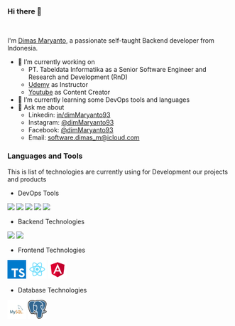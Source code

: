 ### Hi there 👋

<br />

I'm [Dimas Maryanto](https://www.dimas-maryanto.com), a passionate self-taught Backend developer from Indonesia.

- 🔭 I’m currently working on 
  - PT. Tabeldata Informatika as a Senior Software Engineer and Research and Development (RnD)
  - [Udemy](https://www.udemy.com/user/dimas-maryanto-2/) as Instructor
  - [Youtube](https://www.youtube.com/c/DimasMaryanto) as Content Creator
- 🌱 I’m currently learning some DevOps tools and languages
- 💬 Ask me about
  - Linkedin: [in/dimMaryanto93](https://www.linkedin.com/in/dimmaryanto93/)
  - Instagram: [@dimMaryanto93](https://www.instagram.com/dimmaryanto93/)
  - Facebook: [@dimMaryanto93](https://www.facebook.com/dimMaryanto93)
  - Email: <software.dimas_m@icloud.com>

### Languages and Tools

This is list of technologies are currently using for Development our projects and products

- DevOps Tools

<code><img height="42" src="https://youtube.dimas-maryanto.com/resources/images/docker.png"></code>
<code><img height="42" src="https://youtube.dimas-maryanto.com/resources/images/k8s.png"></code>
<code><img height="42" src="https://youtube.dimas-maryanto.com/resources/images/k8s-openshift.png"></code>
<code><img height="42" src="https://youtube.dimas-maryanto.com/resources/images/gitlab-ci-cd.png"></code>
<code><img height="42" src="https://youtube.dimas-maryanto.com/resources/images/ansible.png"></code>

- Backend Technologies

<code><img height="42" src="https://youtube.dimas-maryanto.com/resources/images/java-core.png"></code>
<code><img height="42" src="https://youtube.dimas-maryanto.com/resources/images/spring-core.png"></code>

- Frontend Technologies

<code><img height="42" src="https://raw.githubusercontent.com/github/explore/80688e429a7d4ef2fca1e82350fe8e3517d3494d/topics/typescript/typescript.png"></code>
<code><img height="42" src="https://raw.githubusercontent.com/github/explore/80688e429a7d4ef2fca1e82350fe8e3517d3494d/topics/react/react.png"></code>
<code><img height="42" src="https://raw.githubusercontent.com/github/explore/80688e429a7d4ef2fca1e82350fe8e3517d3494d/topics/angular/angular.png"></code>

- Database Technologies

<code><img height="42" src="https://raw.githubusercontent.com/github/explore/80688e429a7d4ef2fca1e82350fe8e3517d3494d/topics/mysql/mysql.png"></code>
<code><img height="42" src="https://raw.githubusercontent.com/github/explore/80688e429a7d4ef2fca1e82350fe8e3517d3494d/topics/postgresql/postgresql.png"></code>

